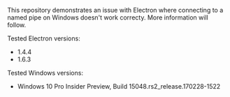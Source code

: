 This repository demonstrates an issue with Electron where connecting to a named pipe on Windows doesn't work correcty.
More information will follow.

Tested Electron versions:
* 1.4.4
* 1.6.3

Tested Windows versions:
* Windows 10 Pro Insider Preview, Build 15048.rs2_release.170228-1522